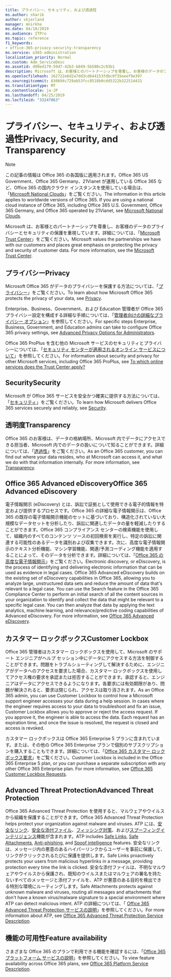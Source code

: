 ```yaml
---
title: プライバシー、セキュリティ、および透過性
ms.author: sharik
author: skjerland
manager: mnirkhe
ms.date: 04/10/2019
ms.audience: ITPro
ms.topic: reference
f1_keywords:
- office-365-privacy-security-transparency
ms.service: o365-administration
localization_priority: Normal
ms.custom: Adm_ServiceDesc
ms.assetid: d90ed179-59d7-42b3-b849-5b580c2c93b1
description: Microsoft は、お客様とのパートナーシップを尊重し、お客様のデータのプライバシーとセキュリティの保護を重視しています。 詳細については、「Microsoft Trust Center」をご覧ください。
ms.openlocfilehash: 162722e6d2a7dd3cd644153fdbc0f35eeef9e397
ms.sourcegitcommit: 830694c729ab53fcc8518b0cdd5322b322514431
ms.translationtype: MT
ms.contentlocale: ja-JP
ms.lasthandoff: 04/25/2019
ms.locfileid: "33247063"
---
```

# <a name="privacy-security-and-transparency"></a><span data-ttu-id="28e2a-104">プライバシー、セキュリティ、および透過性</span><span class="sxs-lookup"><span data-stu-id="28e2a-104">Privacy, Security, and Transparency</span></span>

> [!NOTE]
> <span data-ttu-id="28e2a-p102">この記事の情報は Office 365 の各国版に適用されます。Office 365 US Government、Office 365 Germany、21Vianet が運用している Office 365 など、Office 365 の国内クラウド インスタンスを使用している場合は、「[Microsoft National Clouds](https://go.microsoft.com/fwlink/?linkid=841582)」をご覧ください。</span><span class="sxs-lookup"><span data-stu-id="28e2a-p102">The information in this article applies to worldwide versions of Office 365. If you are using a national cloud instance of Office 365, including Office 365 U.S. Government, Office 365 Germany, and Office 365 operated by 21Vianet, see [Microsoft National Clouds](https://go.microsoft.com/fwlink/?linkid=841582).</span></span> 
  
<span data-ttu-id="28e2a-p103">Microsoft は、お客様とのパートナーシップを尊重し、お客様のデータのプライバシーとセキュリティの保護を重視しています。詳細については、「[Microsoft Trust Center](http://go.microsoft.com/fwlink/?LinkID=717951&amp;clcid=0x409)」をご覧ください。</span><span class="sxs-lookup"><span data-stu-id="28e2a-p103">Microsoft values the partnerships we have with our customers and places great emphasis on protecting the privacy and security of customer data. For more information, see the [Microsoft Trust Center](http://go.microsoft.com/fwlink/?LinkID=717951&amp;clcid=0x409).</span></span>
  
## <a name="privacy"></a><span data-ttu-id="28e2a-109">プライバシー</span><span class="sxs-lookup"><span data-stu-id="28e2a-109">Privacy</span></span>

<span data-ttu-id="28e2a-110">Microsoft Office 365 がデータのプライバシーを保護する方法については、「[プライバシー](http://go.microsoft.com/fwlink/?LinkID=717953&amp;clcid=0x409)」をご覧ください。</span><span class="sxs-lookup"><span data-stu-id="28e2a-110">To learn about how Microsoft Office 365 protects the privacy of your data, see [Privacy](http://go.microsoft.com/fwlink/?LinkID=717953&amp;clcid=0x409).</span></span> 
  
<span data-ttu-id="28e2a-111">Enterprise、Business、Government、および Education 管理者が Office 365 プライバシー設定を構成する詳細な手順については、「[管理者向けの詳細なプライバシー オプション](https://go.microsoft.com/fwlink/p/?LinkID=285202)」を参照してください。</span><span class="sxs-lookup"><span data-stu-id="28e2a-111">For specific steps Enterprise, Business, Government, and Education admins can take to configure Office 365 privacy settings, see [Advanced Privacy Options for Administrators](https://go.microsoft.com/fwlink/p/?LinkID=285202).</span></span>
  
<span data-ttu-id="28e2a-112">Office 365 ProPlus を含む他の Microsoft サービスのセキュリティとプライバシーについては、「[セキュリティ センターが適用されるオンライン サービスについて](https://www.microsoft.com/trustcenter/default.aspx)」を参照してください。</span><span class="sxs-lookup"><span data-stu-id="28e2a-112">For information about security and privacy for other Microsoft services, including Office 365 ProPlus, see [To which online services does the Trust Center apply?](https://www.microsoft.com/trustcenter/default.aspx)</span></span>
  
## <a name="security"></a><span data-ttu-id="28e2a-113">Security</span><span class="sxs-lookup"><span data-stu-id="28e2a-113">Security</span></span>

<span data-ttu-id="28e2a-114">Microsoft が Office 365 サービスを安全かつ確実に提供する方法については、「[セキュリティ](http://go.microsoft.com/fwlink/?LinkID=717954&amp;clcid=0x409)」をご覧ください。</span><span class="sxs-lookup"><span data-stu-id="28e2a-114">To learn how Microsoft delivers Office 365 services securely and reliably, see [Security](http://go.microsoft.com/fwlink/?LinkID=717954&amp;clcid=0x409).</span></span>
  
## <a name="transparency"></a><span data-ttu-id="28e2a-115">透明度</span><span class="sxs-lookup"><span data-stu-id="28e2a-115">Transparency</span></span>

<span data-ttu-id="28e2a-p104">Office 365 のお客様は、データの格納場所、Microsoft 内でデータにアクセスできる担当者、Microsoft 内でのデータの扱いについて知ることができます。詳細については、「[透過性](http://go.microsoft.com/fwlink/?LinkID=717955&amp;clcid=0x409)」をご覧ください。</span><span class="sxs-lookup"><span data-stu-id="28e2a-p104">As an Office 365 customer, you can find out where your data resides, who at Microsoft can access it, and what we do with that information internally. For more information, see [Transparency](http://go.microsoft.com/fwlink/?LinkID=717955&amp;clcid=0x409).</span></span>
  
## <a name="office-365-advanced-ediscovery"></a><span data-ttu-id="28e2a-118">Office 365 Advanced eDiscovery</span><span class="sxs-lookup"><span data-stu-id="28e2a-118">Office 365 Advanced eDiscovery</span></span>

<span data-ttu-id="28e2a-p105">電子情報開示 (eDiscovery) とは、訴訟で証拠として使用できる電子的情報を特定および提供するプロセスです。Office 365 の詳細な電子情報開示は、Office 365 の既存の電子情報開示機能のセットに基づいており、構造化されていない大規模なデータセットを分析したり、訴訟に関連したデータの量を軽減したりすることができます。Office 365 コンプライアンス センターの検索機能を使用して、組織内のすべてのコンテンツ ソースの初回検索を実行し、特定の訴訟に関連する可能性のあるデータを識別および収集できます。次に、高度な電子情報開示のテキスト分析機能、マシン学習機能、関連/予測コーディング機能を適用することによって、そのデータを分析できます。詳細については、「[Office 365 の高度な電子情報開示](http://go.microsoft.com/fwlink/?LinkID=717971&amp;clcid=0x409)」をご覧ください。</span><span class="sxs-lookup"><span data-stu-id="28e2a-p105">Electronic discovery, or eDiscovery, is the process of identifying and delivering electronic information that can be used as evidence in legal cases. Office 365 Advanced eDiscovery builds on the existing set of eDiscovery capabilities in Office 365, allowing you to analyze large, unstructured data sets and reduce the amount of data that's relevant to a legal case. You can use the Search feature in the Office 365 Compliance Center to perform an initial search of all the content sources in your organization to identify and collect the data that might be relevant to a specific legal case. You can then analyze that data by applying the text analytics, machine learning, and relevance/predictive coding capabilities of Advanced eDiscovery. For more information, see [Office 365 Advanced eDiscovery](http://go.microsoft.com/fwlink/?LinkID=717971&amp;clcid=0x409).</span></span>
  
## <a name="customer-lockbox"></a><span data-ttu-id="28e2a-124">カスタマー ロックボックス</span><span class="sxs-lookup"><span data-stu-id="28e2a-124">Customer Lockbox</span></span>

<span data-ttu-id="28e2a-p106">Office 365 管理者はカスタマー ロックボックスを使用して、Microsoft のサポート エンジニアがヘルプ セッション中にデータにアクセスする方法を制御することができます。問題をトラブルシューティングして解決するために、エンジニアがデータへのアクセスを要求した場合、カスタマー ロックボックスを使用してアクセス権の要求を承認または拒否することができます。承認すると、エンジニアはデータにアクセスできるようになります。各要求には有効期限があり、問題が解決されると、要求は閉じられ、アクセスは取り消されます。</span><span class="sxs-lookup"><span data-stu-id="28e2a-p106">As an Office 365 admin, you can use Customer Lockbox to control how a Microsoft support engineer accesses your data during a help session. In cases where the engineer requires access to your data to troubleshoot and fix an issue, Customer Lockbox allows you to approve or reject the access request. If you approve it, the engineer is able to access the data. Each request has an expiration time, and once the issue is resolved, the request is closed and access is revoked.</span></span>
  
<span data-ttu-id="28e2a-p107">カスタマー ロックボックスは Office 365 Enterprise 5 プランに含まれています。または、その他の Office 365 Enterprise プランで個別のサブスクリプションを購入することもできます。詳細については、「[Office 365 カスタマー ロックボックス要求](http://go.microsoft.com/fwlink/?LinkID=717969&amp;clcid=0x409)」をご覧ください。</span><span class="sxs-lookup"><span data-stu-id="28e2a-p107">Customer Lockbox is included in the Office 365 Enterprise 5 plan, or you can purchase a separate subscription with any other Office 365 Enterprise plan. For more information, see [Office 365 Customer Lockbox Requests](http://go.microsoft.com/fwlink/?LinkID=717969&amp;clcid=0x409).</span></span>
  
## <a name="advanced-threat-protection"></a><span data-ttu-id="28e2a-131">Advanced Threat Protection</span><span class="sxs-lookup"><span data-stu-id="28e2a-131">Advanced Threat Protection</span></span>

<span data-ttu-id="28e2a-132">Office 365 Advanced Threat Protection を使用すると、マルウェアやウイルスから組織を保護することができます。</span><span class="sxs-lookup"><span data-stu-id="28e2a-132">Office 365 Advanced Threat Protection helps protect your organization against malware and viruses.</span></span> <span data-ttu-id="28e2a-133">ATP には、[安全なリンク](https://docs.microsoft.com/office365/securitycompliance/atp-safe-links)、[安全な添付ファイル](https://docs.microsoft.com/office365/securitycompliance/atp-safe-attachments)、[フィッシング対策](https://docs.microsoft.com/office365/securitycompliance/atp-anti-phishing)、および[スプーフィングインテリジェンス](https://docs.microsoft.com/office365/securitycompliance/learn-about-spoof-intelligence)機能が含まれます。</span><span class="sxs-lookup"><span data-stu-id="28e2a-133">ATP includes [Safe Links](https://docs.microsoft.com/office365/securitycompliance/atp-safe-links), [Safe Attachments](https://docs.microsoft.com/office365/securitycompliance/atp-safe-attachments), [Anti-phishing](https://docs.microsoft.com/office365/securitycompliance/atp-anti-phishing), and [Spoof intelligence](https://docs.microsoft.com/office365/securitycompliance/learn-about-spoof-intelligence) features.</span></span> <span data-ttu-id="28e2a-134">安全なリンクは、メッセージ内の悪意のあるハイパーリンクからユーザーを事前に保護して、リンクがクリックされるたびに保護を提供します。</span><span class="sxs-lookup"><span data-stu-id="28e2a-134">Safe Links proactively protects your users from malicious hyperlinks in a message, providing protection every time the link is clicked.</span></span> <span data-ttu-id="28e2a-135">安全な添付ファイルは、不明なマルウェアやウイルスから保護され、既知のウイルスまたはマルウェアの署名を持たないすべてのメッセージと添付ファイルを、ATP が悪意のある目的を検出できる特別な環境にルーティングします。</span><span class="sxs-lookup"><span data-stu-id="28e2a-135">Safe Attachments protects against unknown malware and viruses, routing all messages and attachments that don't have a known virus/malware signature to a special environment where ATP can detect malicious intent.</span></span> <span data-ttu-id="28e2a-136">ATP の詳細については、「 [Office 365 Advanced Threat Protection サービスの説明](../office-365-advanced-threat-protection-service-description.md)」を参照してください。</span><span class="sxs-lookup"><span data-stu-id="28e2a-136">For more information about ATP, see [Office 365 Advanced Threat Protection Service Description](../office-365-advanced-threat-protection-service-description.md).</span></span>
  
## <a name="feature-availability"></a><span data-ttu-id="28e2a-137">機能の可用性</span><span class="sxs-lookup"><span data-stu-id="28e2a-137">Feature availability</span></span>

<span data-ttu-id="28e2a-138">さまざまな Office 365 のプランで利用できる機能を確認するには、「[Office 365 プラットフォーム サービスの説明](https://technet.microsoft.com/library/office-365-platform-service-description.aspx)」を参照してください。</span><span class="sxs-lookup"><span data-stu-id="28e2a-138">To view feature availability across Office 365 plans, see [Office 365 Platform Service Description](https://technet.microsoft.com/library/office-365-platform-service-description.aspx).</span></span>
  

